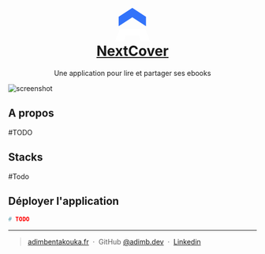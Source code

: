 <h1 align="center">
  <br>
  <svg width="72" height="72" viewBox="0 0 250 250" fill="none" xmlns="http://www.w3.org/2000/svg">
    <path d="M27.501 134.324L27.501 68.3202L123.744 6.00005L219.987 68.3202L219.987 134.324L123.744 71.6972L27.501 134.324Z" fill="#3273FA"/>
    <path d="M171.034 199.401H78.2578L63.3853 243.311H0L36.342 152.659H214.81L250 243.311H185.906L171.034 199.401ZM155.453 152.659L124.823 152.658L94.1926 152.659H155.453Z" fill="white"/>
    </svg>
  <br>
  <a href="https://nextcover.adimb.dev">NextCover</a>
  <br>
</h1>

<p align="center">
    Une application pour lire et partager ses ebooks<br />
</p>


![screenshot](./public/images/screenshot.png)

<!-- A propos -->

## A propos

#TODO

## Stacks

#Todo

## Déployer l'application

```bash
# TODO
```

---

> [adimbentakouka.fr](https://adimbentakouka.fr) &nbsp;&middot;&nbsp;
> GitHub [@adimb.dev](https://github.com/adimbentakouka) &nbsp;&middot;&nbsp;
> [Linkedin](https://fr.linkedin.com/in/adim-bentakouka)